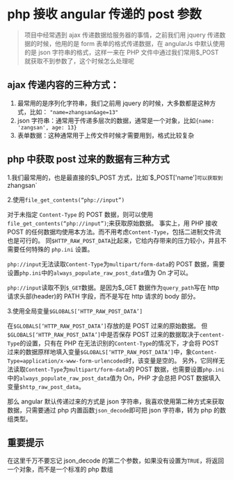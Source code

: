 <!-- Date: 2017-10-22 04:24:37 -->

# php 接收 angular 传递的 post 参数

> 项目中经常遇到 ajax 传递数据给服务器的事情，之前我们用 jquery 传递数据的时候，他用的是 form 表单的格式传递数据，在 angularJs 中默认使用的是 json 字符串的格式，这样一来在 PHP 文件中通过我们常用$\_POST 就获取不到参数了，这个时候怎么处理呢

## ajax 传递内容的三种方式：

1.  最常用的是序列化字符串，我们之前用 jquery 的时候，大多数都是这种方式，比如： `"name=zhangsan&age=13"`
2.  json 字符串：通常用于传递多层次的数据，通常是一个对象，比如`{name: 'zangsan', age: 13}`
3.  表单数据：这种通常用于上传文件时候才需要用到，格式比较复杂

## php 中获取 post 过来的数据有三种方式

1.我们最常用的，也是最直接的$\_POST 方式，比如`$_POST['name']`可以获取到`zhangsan`

2.使用`file_get_contents(“php://input”)`

对于未指定 `Content-Type` 的 POST 数据，则可以使用`file_get_contents(“php://input”)`;来获取原始数据。
事实上，用 PHP 接收 POST 的任何数据均使用本方法。而不用考虑`Content-Type`，包括二进制文件流也是可行的。
同`$HTTP_RAW_POST_DATA`比起来，它给内存带来的压力较小，并且不需要任何特殊的 `php.ini` 设置。

`php://input`无法读取`Content-Type`为`multipart/form-data`的 POST 数据，需要设置`php.ini`中的`always_populate_raw_post_data`值为 On 才可以。

`php://input`读取不到`$_GET`数据。是因为$\_GET 数据作为`query_path`写在 http 请求头部(header)的 PATH 字段，而不是写在 http 请求的 body 部分。

3.使用全局变量`$GLOBALS[‘HTTP_RAW_POST_DATA’]`

在`$GLOBALS[‘HTTP_RAW_POST_DATA’]`存放的是 POST 过来的原始数据。
但`$GLOBALS[‘HTTP_RAW_POST_DATA’]`中是否保存 POST 过来的数据取决于`centent-Type`的设置，只有在 PHP 在无法识别的`Content-Type`的情况下，才会将 POST 过来的数据原样地填入变量`$GLOBALS[‘HTTP_RAW_POST_DATA’]`中，象`Content-Type=application/x-www-form-urlencoded`时，该变量是空的。
另外，它同样无法读取`Content-Type`为`multipart/form-data`的 POST 数据，也需要设置`php.ini`中的`always_populate_raw_post_data`值为 On，PHP 才会总把 POST 数据填入变量`$http_raw_post_data`。

那么 angular 默认传递过来的方式是 json 字符串，我喜欢使用第二种方式来获取数据，只需要通过 php 内置函数`json_decode`即可把 json 字符串，转为 php 的数组类型。

## 重要提示

在这里千万不要忘记 json_decode 的第二个参数，如果没有设置为`TRUE`，将返回一个对象，而不是一个标准的 php 数组
